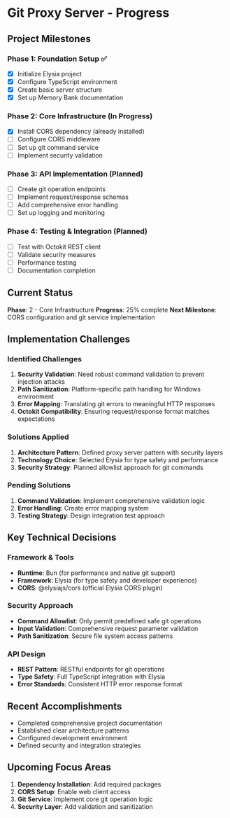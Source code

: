 # Git Proxy Server - Progress

## Project Milestones

### Phase 1: Foundation Setup ✅
- [x] Initialize Elysia project
- [x] Configure TypeScript environment
- [x] Create basic server structure
- [x] Set up Memory Bank documentation

### Phase 2: Core Infrastructure (In Progress)
- [x] Install CORS dependency (already installed)
- [ ] Configure CORS middleware
- [ ] Set up git command service
- [ ] Implement security validation

### Phase 3: API Implementation (Planned)
- [ ] Create git operation endpoints
- [ ] Implement request/response schemas
- [ ] Add comprehensive error handling
- [ ] Set up logging and monitoring

### Phase 4: Testing & Integration (Planned)
- [ ] Test with Octokit REST client
- [ ] Validate security measures
- [ ] Performance testing
- [ ] Documentation completion

## Current Status
**Phase**: 2 - Core Infrastructure
**Progress**: 25% complete
**Next Milestone**: CORS configuration and git service implementation

## Implementation Challenges

### Identified Challenges
1. **Security Validation**: Need robust command validation to prevent injection attacks
2. **Path Sanitization**: Platform-specific path handling for Windows environment
3. **Error Mapping**: Translating git errors to meaningful HTTP responses
4. **Octokit Compatibility**: Ensuring request/response format matches expectations

### Solutions Applied
1. **Architecture Pattern**: Defined proxy server pattern with security layers
2. **Technology Choice**: Selected Elysia for type safety and performance
3. **Security Strategy**: Planned allowlist approach for git commands

### Pending Solutions
1. **Command Validation**: Implement comprehensive validation logic
2. **Error Handling**: Create error mapping system
3. **Testing Strategy**: Design integration test approach

## Key Technical Decisions

### Framework & Tools
- **Runtime**: Bun (for performance and native git support)
- **Framework**: Elysia (for type safety and developer experience)
- **CORS**: @elysiajs/cors (official Elysia CORS plugin)

### Security Approach
- **Command Allowlist**: Only permit predefined safe git operations
- **Input Validation**: Comprehensive request parameter validation
- **Path Sanitization**: Secure file system access patterns

### API Design
- **REST Pattern**: RESTful endpoints for git operations
- **Type Safety**: Full TypeScript integration with Elysia
- **Error Standards**: Consistent HTTP error response format

## Recent Accomplishments
- Completed comprehensive project documentation
- Established clear architecture patterns
- Configured development environment
- Defined security and integration strategies

## Upcoming Focus Areas
1. **Dependency Installation**: Add required packages
2. **CORS Setup**: Enable web client access
3. **Git Service**: Implement core git operation logic
4. **Security Layer**: Add validation and sanitization 